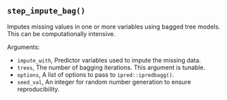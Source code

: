 ## `step_impute_bag()`

Imputes missing values in one or more variables using bagged tree models. This can be computationally intensive.

Arguments:
* `impute_with`, Predictor variables used to impute the missing data.
* `trees`, The number of bagging iterations. This argument is tunable.
* `options`, A list of options to pass to `ipred::ipredbagg()`.
* `seed_val`, An integer for random number generation to ensure reproducibility.

